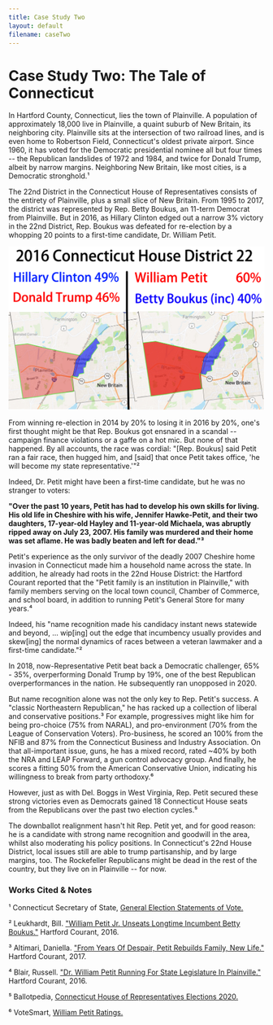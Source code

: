 ```yaml
---
title: Case Study Two
layout: default
filename: caseTwo
--- 
```


# Case Study Two: The Tale of Connecticut

In Hartford County, Connecticut, lies the town of Plainville. A population of approximately 18,000 live in Plainville, a quaint suburb of New Britain, its neighboring city. Plainville sits at the intersection of two railroad lines, and is even home to Robertson Field, Connecticut's oldest private airport. Since 1960, it has voted for the Democratic presidential nominee all but four times -- the Republican landslides of 1972 and 1984, and twice for Donald Trump, albeit by narrow margins. Neighboring New Britain, like most cities, is a Democratic stronghold.¹ 

The 22nd District in the Connecticut House of Representatives consists of the entirety of Plainville, plus a small slice of New Britain. From 1995 to 2017, the district was represented by Rep. Betty Boukus, an 11-term Democrat from Plainville. But in 2016, as Hillary Clinton edged out a narrow 3% victory in the 22nd District, Rep. Boukus was defeated for re-election by a whopping 20 points to a first-time candidate, Dr. William Petit. 

![Petit 2016](williamPetitMap2.jpg)

From winning re-election in 2014 by 20% to losing it in 2016 by 20%, one's first thought might be that Rep. Boukus got ensnared in a scandal -- campaign finance violations or a gaffe on a hot mic. But none of that happened. By all accounts, the race was cordial: "[Rep. Boukus] said Petit ran a fair race, then hugged him, and [said] that once Petit takes office, 'he will become my state representative.'"² 

Indeed, Dr. Petit might have been a first-time candidate, but he was no stranger to voters:

**"Over the past 10 years, Petit has had to develop his own skills for living. His old life in Cheshire with his wife, Jennifer Hawke-Petit, and their two daughters, 17-year-old Hayley and 11-year-old Michaela, was abruptly ripped away on July 23, 2007. His family was murdered and their home was set aflame. He was badly beaten and left for dead."³** 

Petit's experience as the only survivor of the deadly 2007 Cheshire home invasion in Connecticut made him a household name across the state. In addition, he already had roots in the 22nd House District: the Hartford Courant reported that the "Petit family is an institution in Plainville," with family members serving on the local town council, Chamber of Commerce, and school board, in addition to running Petit's General Store for many years.⁴ 

Indeed, his "name recognition made his candidacy instant news statewide and beyond, ... wip[ing] out the edge that incumbency usually provides and skew[ing] the normal dynamics of races between a veteran lawmaker and a first-time candidate."² 

In 2018, now-Representative Petit beat back a Democratic challenger, 65% - 35%,  overperforming Donald Trump by 19%, one of the best Republican overperformances in the nation. He subsequently ran unopposed in 2020.

But name recognition alone was not the only key to Rep. Petit's success. A "classic Northeastern Republican," he has racked up a collection of liberal and conservative positions.³ For example, progressives might like him for being pro-choice (75% from NARAL), and pro-environment (70% from the League of Conservation Voters). Pro-business, he scored an 100% from the NFIB and 87% from the Connecticut Business and Industry Association. On that all-important issue, guns, he has a mixed record, rated ~40% by both the NRA and LEAP Forward, a gun control advocacy group. And finally, he scores a fitting 50% from the American Conservative Union, indicating his willingness to break from party orthodoxy.⁶ 

However, just as with Del. Boggs in West Virginia, Rep. Petit secured these strong victories even as Democrats gained 18 Connecticut House seats from the Republicans over the past two election cycles.⁵

The downballot realignment hasn't hit Rep. Petit yet, and for good reason: he is a candidate with strong name recognition and goodwill in the area, whilst also moderating his policy positions. In Connecticut's 22nd House District, local issues still are able to trump partisanship, and by large margins, too. The Rockefeller Republicans might be dead in the rest of the country, but they live on in Plainville -- for now.

### Works Cited & Notes

¹ Connecticut Secretary of State, [General Election Statements of Vote.](https://authoring.ct.gov//SOTS/Election-Services/Statement-Of-Vote-PDFs/General-Elections-Statement-of-Vote-1922)

² Leukhardt, Bill. ["William Petit Jr. Unseats Longtime Incumbent Betty Boukus."](https://www.courant.com/politics/elections/hc-general-assembly-petit-20161103-story.html) Hartford Courant, 2016.

³ Altimari, Daniella. ["From Years Of Despair, Petit Rebuilds Family, New Life."](https://www.courant.com/news/connecticut/hc-dr-william-petit-htmlstory.html) Hartford Courant, 2017.

⁴ Blair, Russell. ["Dr. William Petit Running For State Legislature In Plainville."](https://www.courant.com/politics/elections/hc-bill-petit-state-legislature-20160518-story.html) Hartford Courant, 2016.

⁵ Ballotpedia, [Connecticut House of Representatives Elections 2020.](https://ballotpedia.org/Connecticut_House_of_Representatives_elections,_2020)

⁶ VoteSmart, [William Petit Ratings.](https://justfacts.votesmart.org/candidate/172162/william-petit-jr)

